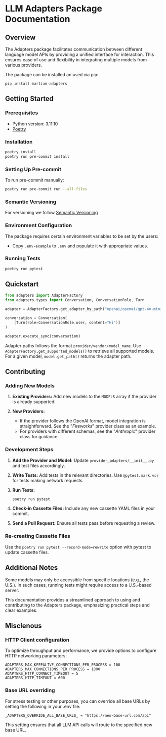 # LLM Adapters Package Documentation

## Overview

The Adapters package facilitates communication between different language model APIs by providing a unified interface for interaction. This ensures ease of use and flexibility in integrating multiple models from various providers.

The package can be installed an used via pip:

```
pip install martian-adapters
```

## Getting Started

### Prerequisites

- Python version: 3.11.10
- [Poetry](https://python-poetry.org/docs/#installation)

### Installation

```bash
poetry install
poetry run pre-commit install
```

### Setting Up Pre-commit

To run pre-commit manually:

```bash
poetry run pre-commit run --all-files
```

### Semantic Versioning

For versioning we follow [Semantic Versioning](https://semver.org)

### Environment Configuration

The package requires certain environment variables to be set by the users:

- Copy `.env-example` to `.env` and populate it with appropriate values.

### Running Tests

```bash
poetry run pytest
```

## Quickstart

```python
from adapters import AdapterFactory
from adapters.types import Conversation, ConversationRole, Turn

adapter = AdapterFactory.get_adapter_by_path("openai/openai/gpt-4o-mini")

conversation = Conversation(
    [Turn(role=ConversationRole.user, content="Hi")]
)

adapter.execute_sync(conversation)
```

Adapter paths follows the format `provider/vendor/model_name`. Use `AdapterFactory.get_supported_models()` to retrieve all supported models. For a given model, `model.get_path()` returns the adapter path.

## Contributing

### Adding New Models

1. **Existing Providers:**
   Add new models to the `MODELS` array if the provider is already supported.

2. **New Providers:**
   - If the provider follows the OpenAI format, model integration is straightforward. See the "_Fireworks_" provider class as an example.
   - For providers with different schemas, see the "_Anthropic_" provider class for guidance.

### Development Steps

1. **Add the Provider and Model:** Update `provider_adapters/__init__.py` and test files accordingly.
2. **Write Tests:** Add tests in the relevant directories. Use `@pytest.mark.vcr` for tests making network requests.
3. **Run Tests:**

   ```bash
   poetry run pytest
   ```

4. **Check-in Cassette Files:** Include any new cassette YAML files in your commit.
5. **Send a Pull Request:** Ensure all tests pass before requesting a review.

### Re-creating Cassette Files

Use the `poetry run pytest --record-mode=rewrite` option with pytest to update cassette files.

## Additional Notes

Some models may only be accessible from specific locations (e.g., the U.S.). In such cases, running tests might require access to a U.S.-based server.

This documentation provides a streamlined approach to using and contributing to the Adapters package, emphasizing practical steps and clear examples.

## Misclenous

### HTTP Client configuration

To optimize throughput and performance, we provide options to configure HTTP networking parameters:

```env
ADAPTERS_MAX_KEEPALIVE_CONNECTIONS_PER_PROCESS = 100
ADAPTERS_MAX_CONNECTIONS_PER_PROCESS = 1000
ADAPTERS_HTTP_CONNECT_TIMEOUT = 5
ADAPTERS_HTTP_TIMEOUT = 600
```

### Base URL overriding

For stress testing or other purposes, you can override all base URLs by setting the following in your .env file:

```env
_ADAPTERS_OVERRIDE_ALL_BASE_URLS_ = "https://new-base-url.com/api"
```

This setting ensures that all LLM API calls will route to the specified new base URL.
